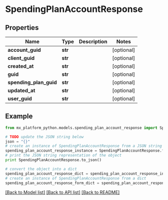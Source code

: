 # SpendingPlanAccountResponse


## Properties
Name | Type | Description | Notes
------------ | ------------- | ------------- | -------------
**account_guid** | **str** |  | [optional] 
**client_guid** | **str** |  | [optional] 
**created_at** | **str** |  | [optional] 
**guid** | **str** |  | [optional] 
**spending_plan_guid** | **str** |  | [optional] 
**updated_at** | **str** |  | [optional] 
**user_guid** | **str** |  | [optional] 

## Example

```python
from mx_platform_python.models.spending_plan_account_response import SpendingPlanAccountResponse

# TODO update the JSON string below
json = "{}"
# create an instance of SpendingPlanAccountResponse from a JSON string
spending_plan_account_response_instance = SpendingPlanAccountResponse.from_json(json)
# print the JSON string representation of the object
print SpendingPlanAccountResponse.to_json()

# convert the object into a dict
spending_plan_account_response_dict = spending_plan_account_response_instance.to_dict()
# create an instance of SpendingPlanAccountResponse from a dict
spending_plan_account_response_form_dict = spending_plan_account_response.from_dict(spending_plan_account_response_dict)
```
[[Back to Model list]](../README.md#documentation-for-models) [[Back to API list]](../README.md#documentation-for-api-endpoints) [[Back to README]](../README.md)


